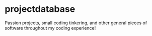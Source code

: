 # projectdatabase
Passion projects, small coding tinkering, and other general pieces of software throughout my coding experience!
